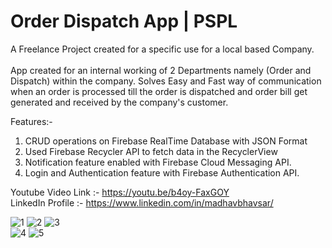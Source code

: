 # Order Dispatch App | PSPL 

A Freelance Project created for a specific use for a local based Company.<br><br>
App created for an internal working of 2 Departments namely (Order and Dispatch) within the company.
Solves Easy and Fast way of communication when an order is processed till the order is dispatched and order bill get generated and received by the company's customer.

Features:-
1. CRUD operations on Firebase RealTime Database with JSON Format
2. Used Firebase Recycler API to fetch data in the RecyclerView
3. Notification feature enabled with Firebase Cloud Messaging API.
4. Login and Authentication feature with Firebase Authentication API.

Youtube Video Link :- https://youtu.be/b4oy-FaxGOY <br>
LinkedIn Profile :- https://www.linkedin.com/in/madhavbhavsar/

![1](https://user-images.githubusercontent.com/69354473/192162345-9db0d327-6fd9-4f69-989f-43d4b4fb6b44.jpg)
![2](https://user-images.githubusercontent.com/69354473/192162348-f8f9c26e-ee11-46d9-b354-c5727135c978.jpg)
![3](https://user-images.githubusercontent.com/69354473/192162355-58573832-2567-443e-8dd6-114e67492525.jpg)
<br>
![4](https://user-images.githubusercontent.com/69354473/192162360-29d65403-c1ce-4a50-bf20-a768183d6eee.jpg)
![5](https://user-images.githubusercontent.com/69354473/192162363-7aeba2e4-57a2-49dc-90cb-7e0a4e5249b4.jpg)
